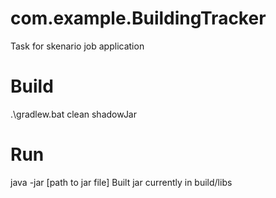 # com.example.BuildingTracker
Task for skenario job application

# Build
.\gradlew.bat clean shadowJar

# Run 
java -jar [path to jar file]
Built jar currently in build/libs
